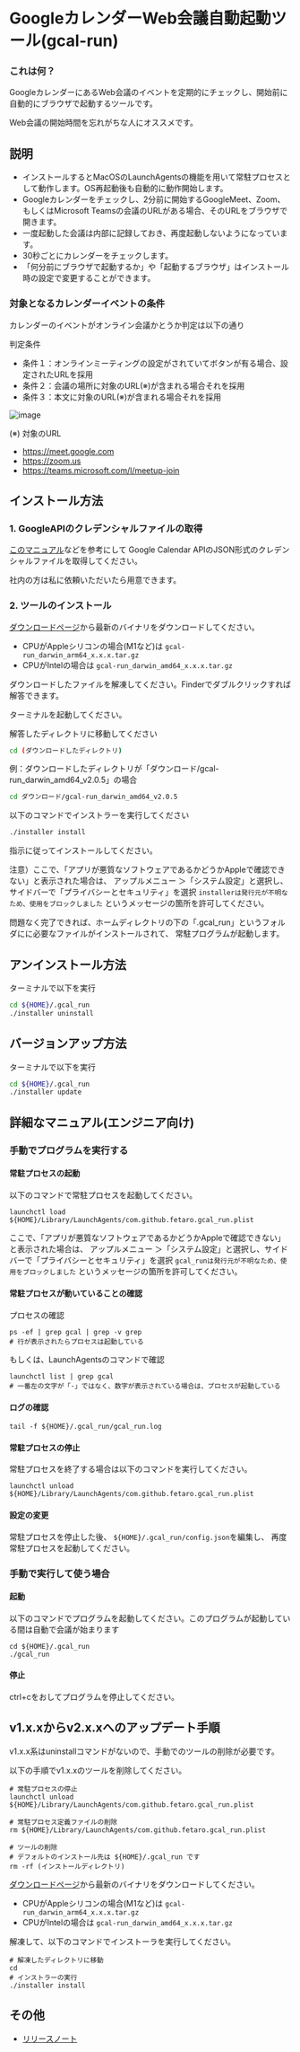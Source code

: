 GoogleカレンダーWeb会議自動起動ツール(gcal-run)
======================

### これは何？

GoogleカレンダーにあるWeb会議のイベントを定期的にチェックし、開始前に自動的にブラウザで起動するツールです。

Web会議の開始時間を忘れがちな人にオススメです。

## 説明

* インストールするとMacOSのLaunchAgentsの機能を用いて常駐プロセスとして動作します。OS再起動後も自動的に動作開始します。
* Googleカレンダーをチェックし、2分前に開始するGoogleMeet、Zoom、もしくはMicrosoft Teamsの会議のURLがある場合、そのURLをブラウザで開きます。
* 一度起動した会議は内部に記録しておき、再度起動しないようになっています。
* 30秒ごとにカレンダーをチェックします。
* 「何分前にブラウザで起動するか」や「起動するブラウザ」はインストール時の設定で変更することができます。

### 対象となるカレンダーイベントの条件

カレンダーのイベントがオンライン会議かとうか判定は以下の通り

判定条件

* 条件１：オンラインミーティングの設定がされていてボタンが有る場合、設定されたURLを採用
* 条件２：会議の場所に対象のURL(※)が含まれる場合それを採用
* 条件３：本文に対象のURL(※)が含まれる場合それを採用

 ![image](doc/1.png)

(※) 対象のURL

* https://meet.google.com
* https://zoom.us
* https://teams.microsoft.com/l/meetup-join


## インストール方法

### 1. GoogleAPIのクレデンシャルファイルの取得

[このマニュアル](https://github.com/fetaro/gcal-run/wiki/how_to_get_google_calendar_api_credential_file)などを参考にして
Google Calendar APIのJSON形式のクレデンシャルファイルを取得してください。

社内の方は私に依頼いただいたら用意できます。

### 2. ツールのインストール

[ダウンロードページ](https://github.com/fetaro/gcal-run/releases)から最新のバイナリをダウンロードしてください。

* CPUがAppleシリコンの場合(M1など)は `gcal-run_darwin_arm64_x.x.x.tar.gz`
* CPUがIntelの場合は `gcal-run_darwin_amd64_x.x.x.tar.gz`

ダウンロードしたファイルを解凍してください。Finderでダブルクリックすれば解答できます。

ターミナルを起動してください。

解答したディレクトリに移動してください
```bash
cd (ダウンロードしたディレクトリ)
```

例：ダウンロードしたディレクトリが「ダウンロード/gcal-run_darwin_amd64_v2.0.5」の場合

```bash
cd ダウンロード/gcal-run_darwin_amd64_v2.0.5
```

以下のコマンドでインストラーを実行してください

```bash
./installer install
```

指示に従ってインストールしてください。

注意）ここで、「アプリが悪質なソフトウェアであるかどうかAppleで確認できない」と表示された場合は、
アップルメニュー  ＞「システム設定」と選択し、サイドバーで「プライバシーとセキュリティ」を選択
`installerは発行元が不明なため、使用をブロックしました` というメッセージの箇所を許可してください。

問題なく完了できれば、ホームディレクトリの下の「.gcal_run」というフォルダにに必要なファイルがインストールされて、
常駐プログラムが起動します。


## アンインストール方法

ターミナルで以下を実行
```bash
cd ${HOME}/.gcal_run
./installer uninstall 
```


## バージョンアップ方法

ターミナルで以下を実行
```bash
cd ${HOME}/.gcal_run
./installer update 
```

## 詳細なマニュアル(エンジニア向け)

### 手動でプログラムを実行する

#### 常駐プロセスの起動

以下のコマンドで常駐プロセスを起動してください。
```text
launchctl load ${HOME}/Library/LaunchAgents/com.github.fetaro.gcal_run.plist
```

ここで、「アプリが悪質なソフトウェアであるかどうかAppleで確認できない」と表示された場合は、
アップルメニュー  ＞「システム設定」と選択し、サイドバーで「プライバシーとセキュリティ」を選択
`gcal_runは発行元が不明なため、使用をブロックしました` というメッセージの箇所を許可してください。

#### 常駐プロセスが動いていることの確認
プロセスの確認
```
ps -ef | grep gcal | grep -v grep
# 行が表示されたらプロセスは起動している
```

もしくは、LaunchAgentsのコマンドで確認
```
launchctl list | grep gcal
# 一番左の文字が「-」ではなく、数字が表示されている場合は、プロセスが起動している
```

#### ログの確認
```
tail -f ${HOME}/.gcal_run/gcal_run.log
```

#### 常駐プロセスの停止

常駐プロセスを終了する場合は以下のコマンドを実行してください。
```text
launchctl unload ${HOME}/Library/LaunchAgents/com.github.fetaro.gcal_run.plist
```

#### 設定の変更
常駐プロセスを停止した後、
`${HOME}/.gcal_run/config.json`を編集し、
再度常駐プロセスを起動してください。




### 手動で実行して使う場合

#### 起動

以下のコマンドでプログラムを起動してください。このプログラムが起動している間は自動で会議が始まります
```text
cd ${HOME}/.gcal_run
./gcal_run
```

#### 停止

ctrl+cをおしてプログラムを停止してください。

## v1.x.xからv2.x.xへのアップデート手順

v1.x.x系はuninstallコマンドがないので、手動でのツールの削除が必要です。

以下の手順でv1.x.xのツールを削除してください。
```text
# 常駐プロセスの停止
launchctl unload ${HOME}/Library/LaunchAgents/com.github.fetaro.gcal_run.plist

# 常駐プロセス定義ファイルの削除
rm ${HOME}/Library/LaunchAgents/com.github.fetaro.gcal_run.plist

# ツールの削除
# デフォルトのインストール先は ${HOME}/.gcal_run です
rm -rf (インストールディレクトリ)

```

[ダウンロードページ](https://github.com/fetaro/gcal-run/releases)から最新のバイナリをダウンロードしてください。

* CPUがAppleシリコンの場合(M1など)は `gcal-run_darwin_arm64_x.x.x.tar.gz`
* CPUがIntelの場合は `gcal-run_darwin_amd64_x.x.x.tar.gz`

解凍して、以下のコマンドでインストーラを実行してください。
```text
# 解凍したディレクトリに移動
cd 
# インストラーの実行
./installer install
```

## その他

- [リリースノート](RELEASE_NOTE.md)
